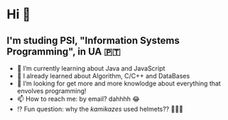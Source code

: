 # Hi 👋

## I'm studing PSI, "Information Systems Programming", in UA 🇵🇹

- :floppy_disk: I’m currently learning about Java and JavaScript
- 👀 I already learned about Algorithm, C/C++ and DataBases
- 🦾 I’m looking for get more and more knowlodge about everything that envolves programming! 
- 📫 How to reach me: by email? dahhhh :joy:
- ⁉️ Fun question: why the _kamikazes_ used helmets??  😵‍💫🤯
